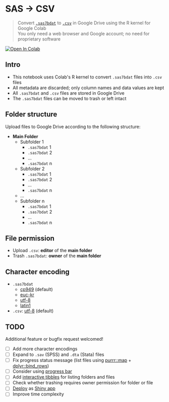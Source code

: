# SAS → CSV
> Convert [`.sas7bdat`](https://documentation.sas.com/doc/en/pgmsascdc/9.4_3.5/hostwin/n0sk6o15955yoen19n9ghdziqw1u.htm#n19rscz36w9ly5n1c6bhrh8o348x) to [`.csv`](https://en.wikipedia.org/wiki/Comma-separated_values) in Google Drive using the R kernel for Google Colab  
> You only need a web browser and Google account; no need for proprietary software

[![Open In Colab](https://colab.research.google.com/assets/colab-badge.svg)](https://colab.research.google.com/github/woncoh1/sas2csv/blob/main/sas2csv.ipynb)

## Intro
- This notebook uses Colab's R kernel to convert `.sas7bdat` files into `.csv` files
- All metadata are discarded; only column names and data values are kept
- All `.sas7bdat` and `.csv` files are stored in Google Drive
- The `.sas7bdat` files can be moved to trash or left intact

## Folder structure
Upload files to Google Drive according to the following structure:
- **Main Folder**
    - Subfolder 1
        - `.sas7bdat` 1
        - `.sas7bdat` 2
        - ...
        - `.sas7bdat` n
    - Subfolder 2
        - `.sas7bdat` 1
        - `.sas7bdat` 2
        - ...
        - `.sas7bdat` n
    - ...
    - Subfolder n
        - `.sas7bdat` 1
        - `.sas7bdat` 2
        - ...
        - `.sas7bdat` n

## File permission
- Upload `.csv`: **editor** of the **main folder**
- Trash `.sas7bdat`: **owner** of the **main folder**

## Character encoding
- `.sas7bdat`
    - [cp949](https://en.wikipedia.org/wiki/Unified_Hangul_Code) (default)
    - [euc-kr](https://en.wikipedia.org/wiki/Extended_Unix_Code#EUC-KR)
    - [utf-8](https://en.wikipedia.org/wiki/UTF-8)
    - [latin1](https://en.wikipedia.org/wiki/ISO/IEC_8859-1)
- `.csv`: [utf-8](https://en.wikipedia.org/wiki/UTF-8) (default)

## TODO
Additional feature or bugfix request welcomed!
- [ ] Add more character encodings
- [ ] Expand to `.sav` (SPSS) and `.dta` (Stata) files
- [ ] Fix progress status message (list files using [purrr::map](https://purrr.tidyverse.org/reference/map.html) + [dplyr::bind_rows](https://dplyr.tidyverse.org/reference/bind.html))
- [ ] Consider using [progress bar](https://github.com/r-lib/progress)
- [ ] Add [interactive tibbles](https://glin.github.io/reactable/) for listing folders and files
- [ ] Check whether trashing requires owner permission for folder or file
- [ ] [Deploy](https://shiny.rstudio.com/deploy/) as [Shiny app](https://shiny.rstudio.com/)
- [ ] Improve time complexity
